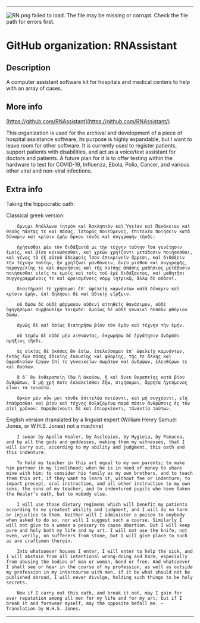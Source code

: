 
***

![RN.png failed to load. The file may be missing or corrupt. Check the file path for errors first.](/AdditionalInfo/2/RNAssistant/RN.png)

# GitHub organization: RNAssistant

## Description

A computer assistant software kit for hospitals and medical centers to help with an array of cases.

## More info

[https://github.com/RNAssistant](https://github.com/RNAssistant/)

This organization is used for the archival and development of a piece of hospital assistance software, its purpose is highly expandable, but I want to leave room for other software. It is currently used to register patients, support patients with disabilities, and act as a voice/text assistant for doctors and patients. A future plan for it is to offer testing within the hardware to test for COVID-19, Influenza, Ebola, Polio, Cancer, and various other viral and non-viral infections.

## Extra info

Taking the hippocratic oath:

Classical greek version:

```greek
    ὄμνυμι Ἀπόλλωνα ἰητρὸν καὶ Ἀσκληπιὸν καὶ Ὑγείαν καὶ Πανάκειαν καὶ θεοὺς πάντας τε καὶ πάσας, ἵστορας ποιεύμενος, ἐπιτελέα ποιήσειν κατὰ δύναμιν καὶ κρίσιν ἐμὴν ὅρκον τόνδε καὶ συγγραφὴν τήνδε:

    ἡγήσεσθαι μὲν τὸν διδάξαντά με τὴν τέχνην ταύτην ἴσα γενέτῃσιν ἐμοῖς, καὶ βίου κοινώσεσθαι, καὶ χρεῶν χρηΐζοντι μετάδοσιν ποιήσεσθαι, καὶ γένος τὸ ἐξ αὐτοῦ ἀδελφοῖς ἴσον ἐπικρινεῖν ἄρρεσι, καὶ διδάξειν τὴν τέχνην ταύτην, ἢν χρηΐζωσι μανθάνειν, ἄνευ μισθοῦ καὶ συγγραφῆς, παραγγελίης τε καὶ ἀκροήσιος καὶ τῆς λοίπης ἁπάσης μαθήσιος μετάδοσιν ποιήσεσθαι υἱοῖς τε ἐμοῖς καὶ τοῖς τοῦ ἐμὲ διδάξαντος, καὶ μαθητῇσι συγγεγραμμένοις τε καὶ ὡρκισμένοις νόμῳ ἰητρικῷ, ἄλλῳ δὲ οὐδενί.

    διαιτήμασί τε χρήσομαι ἐπ᾽ ὠφελείῃ καμνόντων κατὰ δύναμιν καὶ κρίσιν ἐμήν, ἐπὶ δηλήσει δὲ καὶ ἀδικίῃ εἴρξειν.

    οὐ δώσω δὲ οὐδὲ φάρμακον οὐδενὶ αἰτηθεὶς θανάσιμον, οὐδὲ ὑφηγήσομαι συμβουλίην τοιήνδε: ὁμοίως δὲ οὐδὲ γυναικὶ πεσσὸν φθόριον δώσω.

    ἁγνῶς δὲ καὶ ὁσίως διατηρήσω βίον τὸν ἐμὸν καὶ τέχνην τὴν ἐμήν.

    οὐ τεμέω δὲ οὐδὲ μὴν λιθιῶντας, ἐκχωρήσω δὲ ἐργάτῃσιν ἀνδράσι πρήξιος τῆσδε.

    ἐς οἰκίας δὲ ὁκόσας ἂν ἐσίω, ἐσελεύσομαι ἐπ᾽ ὠφελείῃ καμνόντων, ἐκτὸς ἐὼν πάσης ἀδικίης ἑκουσίης καὶ φθορίης, τῆς τε ἄλλης καὶ ἀφροδισίων ἔργων ἐπί τε γυναικείων σωμάτων καὶ ἀνδρῴων, ἐλευθέρων τε καὶ δούλων.

    ἃ δ᾽ ἂν ἐνθεραπείῃ ἴδω ἢ ἀκούσω, ἢ καὶ ἄνευ θεραπείης κατὰ βίον ἀνθρώπων, ἃ μὴ χρή ποτε ἐκλαλεῖσθαι ἔξω, σιγήσομαι, ἄρρητα ἡγεύμενος εἶναι τὰ τοιαῦτα.

    ὅρκον μὲν οὖν μοι τόνδε ἐπιτελέα ποιέοντι, καὶ μὴ συγχέοντι, εἴη ἐπαύρασθαι καὶ βίου καὶ τέχνης δοξαζομένῳ παρὰ πᾶσιν ἀνθρώποις ἐς τὸν αἰεὶ χρόνον: παραβαίνοντι δὲ καὶ ἐπιορκέοντι, τἀναντία τούτων.
```

English version (translated by a linguist expert (William Henry Samuel Jones, or W.H.S. Jones) not a machine)

```english
    I swear by Apollo Healer, by Asclepius, by Hygieia, by Panacea, and by all the gods and goddesses, making them my witnesses, that I will carry out, according to my ability and judgment, this oath and this indenture.

    To hold my teacher in this art equal to my own parents; to make him partner in my livelihood; when he is in need of money to share mine with him; to consider his family as my own brothers, and to teach them this art, if they want to learn it, without fee or indenture; to impart precept, oral instruction, and all other instruction to my own sons, the sons of my teacher, and to indentured pupils who have taken the Healer’s oath, but to nobody else.

    I will use those dietary regimens which will benefit my patients according to my greatest ability and judgment, and I will do no harm or injustice to them. Neither will I administer a poison to anybody when asked to do so, nor will I suggest such a course. Similarly I will not give to a woman a pessary to cause abortion. But I will keep pure and holy both my life and my art. I will not use the knife, not even, verily, on sufferers from stone, but I will give place to such as are craftsmen therein.

    Into whatsoever houses I enter, I will enter to help the sick, and I will abstain from all intentional wrong-doing and harm, especially from abusing the bodies of man or woman, bond or free. And whatsoever I shall see or hear in the course of my profession, as well as outside my profession in my intercourse with men, if it be what should not be published abroad, I will never divulge, holding such things to be holy secrets.

    Now if I carry out this oath, and break it not, may I gain for ever reputation among all men for my life and for my art; but if I break it and forswear myself, may the opposite befall me. – Translation by W.H.S. Jones.
```

***

